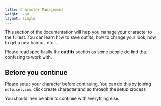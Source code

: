 ```yaml
---
title: Character Management
weight: 250
layout: single
---
```


This section of the documentation will help you manage your character to the fullest.
You can learn how to save outfits, how to change your look, how to get a new haircut, etc....

Please read specifically the **outfits** section as some people do find that confusing to work with.

Before you continue
-------------

Please setup your character before continuing.
You can do this by joining `notpixel.com`, click create character and go through the setup process.

You should then be able to continue with everything else.
